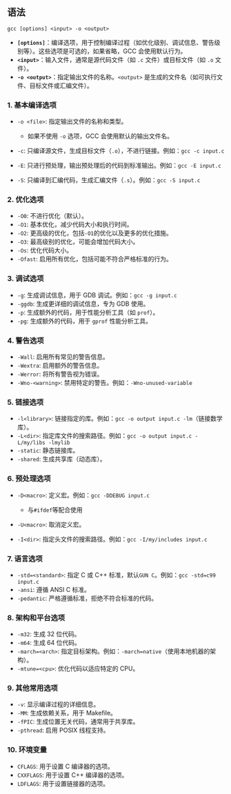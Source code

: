 ## 语法

```shell
gcc [options] <input> -o <output>
```

+ **`[options]`**：编译选项，用于控制编译过程（如优化级别、调试信息、警告级别等）。这些选项是可选的，如果省略，GCC 会使用默认行为。
+ **`<input>`**：输入文件，通常是源代码文件（如 `.c` 文件）或目标文件（如 `.o` 文件）。
+ **`-o <output>`**：指定输出文件的名称。`<output>` 是生成的文件名（如可执行文件、目标文件或汇编文件）。

### 1. **基本编译选项**

- `-o <file>`: 指定输出文件的名称和类型。
    - 如果不使用 `-o` 选项，GCC 会使用默认的输出文件名。

- `-c`: 只编译源文件，生成目标文件（`.o`），不进行链接。例如：`gcc -c input.c`
- `-E`: 只进行预处理，输出预处理后的代码到标准输出。例如：`gcc -E input.c`
- `-S`: 只编译到汇编代码，生成汇编文件（`.s`）。例如：`gcc -S input.c`

### 2. **优化选项**

- `-O0`: 不进行优化（默认）。
- `-O1`: 基本优化，减少代码大小和执行时间。
- `-O2`: 更高级的优化，包括`-O1`的优化以及更多的优化措施。
- `-O3`: 最高级别的优化，可能会增加代码大小。
- `-Os`: 优化代码大小。
- `-Ofast`: 启用所有优化，包括可能不符合严格标准的行为。

### 3. **调试选项**

- `-g`: 生成调试信息，用于 GDB 调试。例如：`gcc -g input.c`
- `-ggdb`: 生成更详细的调试信息，专为 GDB 使用。
- `-p`: 生成额外的代码，用于性能分析工具（如 `prof`）。
- `-pg`: 生成额外的代码，用于 `gprof` 性能分析工具。

### 4. **警告选项**

- `-Wall`: 启用所有常见的警告信息。
- `-Wextra`: 启用额外的警告信息。
- `-Werror`: 将所有警告视为错误。
- `-Wno-<warning>`: 禁用特定的警告。例如：`-Wno-unused-variable`

### 5. **链接选项**

- `-l<library>`: 链接指定的库。例如：`gcc -o output input.c -lm`（链接数学库）。
- `-L<dir>`: 指定库文件的搜索路径。例如：`gcc -o output input.c -L/my/libs -lmylib`
- `-static`: 静态链接库。
- `-shared`: 生成共享库（动态库）。

### 6. **预处理选项**

- `-D<macro>`: 定义宏。例如：`gcc -DDEBUG input.c`
    - 与`#ifdef`等配合使用

- `-U<macro>`: 取消定义宏。
- `-I<dir>`: 指定头文件的搜索路径。例如：`gcc -I/my/includes input.c`

### 7. **语言选项**

- `-std=<standard>`: 指定 C 或 C++ 标准，默认`GUN C`。例如：`gcc -std=c99 input.c`
- `-ansi`: 遵循 ANSI C 标准。
- `-pedantic`: 严格遵循标准，拒绝不符合标准的代码。

### 8. **架构和平台选项**

- `-m32`: 生成 32 位代码。
- `-m64`: 生成 64 位代码。
- `-march=<arch>`: 指定目标架构。例如：`-march=native`（使用本地机器的架构）。
- `-mtune=<cpu>`: 优化代码以适应特定的 CPU。

### 9. **其他常用选项**

- `-v`: 显示编译过程的详细信息。
- `-MM`: 生成依赖关系，用于 Makefile。
- `-fPIC`: 生成位置无关代码，通常用于共享库。
- `-pthread`: 启用 POSIX 线程支持。

### 10. **环境变量**

- `CFLAGS`: 用于设置 C 编译器的选项。
- `CXXFLAGS`: 用于设置 C++ 编译器的选项。
- `LDFLAGS`: 用于设置链接器的选项。